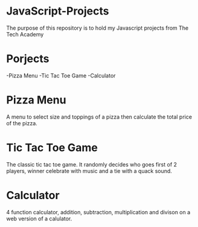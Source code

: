 # JavaScript-Projects
 The purpose of this repository is to hold my Javascript projects from The Tech Academy

# Porjects
-Pizza Menu
-Tic Tac Toe Game
-Calculator

# Pizza Menu
A menu to select size and toppings of a pizza then calculate the total price of the pizza.

# Tic Tac Toe Game
The classic tic tac toe game. It randomly decides who goes first of 2 players, winner celebrate with music and a tie with a quack sound.

# Calculator
4 function calculator, addition, subtraction, multiplication and divison on a web version of a calulator.
